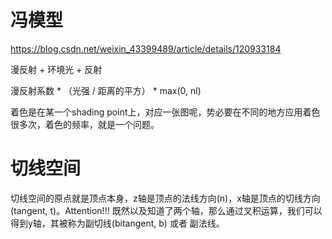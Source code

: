 
# 冯模型
https://blog.csdn.net/weixin_43399489/article/details/120933184

漫反射 + 环境光 + 反射

漫反射系数 * （光强 / 距离的平方） * max(0, nl)


着色是在某一个shading point上，对应一张图呢，势必要在不同的地方应用着色很多次，着色的频率，就是一个问题。

# 切线空间
切线空间的原点就是顶点本身，z轴是顶点的法线方向(n)，x轴是顶点的切线方向(tangent, t)。Attention!!! 既然以及知道了两个轴，那么通过叉积运算，我们可以得到y轴，其被称为副切线(bitangent, b) 或者 副法线。
